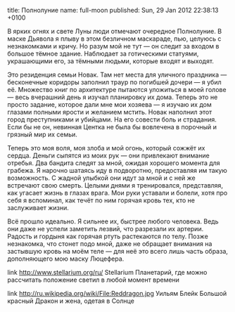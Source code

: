 title: Полнолуние
name: full-moon
published: Sun, 29 Jan 2012 22:38:13 +0100

В ярких огнях и свете Луны люди отмечают очередное Полнолуние. В маске Дьявола я плыву в этом безличном маскараде, пью, целуюсь с незнакомками и кричу. Но разум мой не тут — он следит за входом в большое тёмное здание. Наблюдает за готическими статуями, украшающими его, за тёмными людьми, которые входят и выходят.

Это резиденция семьи Новак. Там нет места для уличного праздника — бесконечные коридоры заполнил траур по погибшей дочери — я убил её. Множество книг по архитектуре пытаются уложиться в моей голове — весь вчерашний день я изучал планировку их дома. Теперь это не просто задание, которое дали мне мои хозяева — я изучаю их дом глазами полными ярости и желанием мстить. Новак наполнил этот город преступниками и убийцами. На его совести боль и страдания. Если бы не он, невинная Центка не была бы вовлечена в порочный и грязный мир их семьи.

Теперь это моя воля, моя злоба и мой огонь, который сожжёт их сердца. Деньги сыпятся из моих рук — они привлекают внимание отребья. Два бандита следят за мной, ожидая хорошего момента для грабежа. Я нарочно шатаясь иду в подворотню, предоставляя им такую возможность. С жадной улыбкой они идут за мной и с ней же встречают свою смерть. Целыми днями я тренировался, представляя, как угасает жизнь в глазах врага. Мои руки уставали и болели, хотя про себя я вспоминал, как течёт по ним горячая кровь тех, кто не заслуживает жизни.

Всё прошло идеально. Я сильнее их, быстрее любого человека. Ведь они даже не успели заметить лезвий, что разрезали их артерии. Радость и гордыня как горячая ртуть растекаются по телу. Позже незнакомка, что стонет подо мной, даже не обращает внимания на застывшую кровь на моём теле — для неё это всего лишь часть образа, дополняющего мою маску Люцефера.

link
  http://www.stellarium.org/ru/
  Stellarium
  Планетарий, где можно рассчитать положение светил в любой момент времени

link
  http://ru.wikipedia.org/wiki/File:Reddragon.jpg
  Уильям Блейк
  Большой красный Дракон и жена, одетая в Солнце
